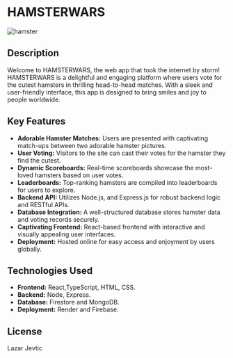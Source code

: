 # HAMSTERWARS

![hamster](https://github.com/lazar93kg/hamster-wars/assets/92717900/5626cfd6-024c-4bd5-959b-4cb60a5b4033)

## Description
Welcome to HAMSTERWARS, the web app that took the internet by storm! HAMSTERWARS is a delightful and engaging platform where users vote for the cutest hamsters in thrilling head-to-head matches. With a sleek and user-friendly interface, this app is designed to bring smiles and joy to people worldwide.

## Key Features
- **Adorable Hamster Matches:** Users are presented with captivating match-ups between two adorable hamster pictures.
- **User Voting:** Visitors to the site can cast their votes for the hamster they find the cutest.
- **Dynamic Scoreboards:** Real-time scoreboards showcase the most-loved hamsters based on user votes.
- **Leaderboards:** Top-ranking hamsters are compiled into leaderboards for users to explore.
- **Backend API:** Utilizes Node.js, and Express.js for robust backend logic and RESTful APIs.
- **Database Integration:** A well-structured database stores hamster data and voting records securely.
- **Captivating Frontend:** React-based frontend with interactive and visually appealing user interfaces.
- **Deployment:** Hosted online for easy access and enjoyment by users globally.

## Technologies Used
- **Frontend:** React,TypeScript, HTML, CSS.
- **Backend:** Node, Express.
- **Database:** Firestore and MongoDB.
- **Deployment:** Render and Firebase.

## License
Lazar Jevtic

